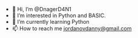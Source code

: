 - 👋 Hi, I’m @DnagerD4N1
- 👀 I’m interested in Python and BASIC.
- 🌱 I’m currently learning Python
- 📫 How to reach me jordanovdanny@gmail.com

<!---
DnagerD4N1/DnagerD4N1 is a ✨ special ✨ repository because its `README.md` (this file) appears on your GitHub profile.
You can click the Preview link to take a look at your changes.
--->
